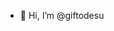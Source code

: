 - 👋 Hi, I’m @giftodesu



<!---
giftodesu/giftodesu is a ✨ special ✨ repository because its `README.md` (this file) appears on your GitHub profile.
You can click the Preview link to take a look at your changes.
--->
